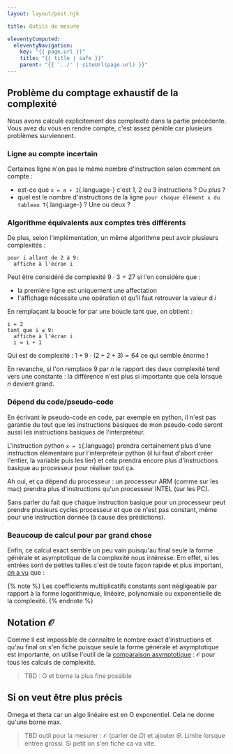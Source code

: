 ```yaml
---
layout: layout/post.njk

title: Outils de mesure

eleventyComputed:
  eleventyNavigation:
    key: "{{ page.url }}"
    title: "{{ title | safe }}"
    parent: "{{ '../' | siteUrl(page.url) }}"
---
```



## Problème du comptage exhaustif de la complexité

Nous avons calculé explicitement des complexité dans la partie précédente. Vous avez du vous en rendre compte, c'est assez pénible car plusieurs problèmes surviennent.

### Ligne au compte incertain

Certaines ligne n'on pas le même nombre d'instruction selon comment on compte :

- est-ce que `x = a + 1`{.language-} c'est 1, 2 ou 3 instructions ? Ou plus ?
- quel est le nombre d'instructions de la ligne `pour chaque élément x du tableau T`{.language-} ? Une ou deux ?

### Algorithme équivalents aux comptes très différents

De plus, selon l'implémentation, un même algorithme peut avoir plusieurs complexités :

```text
pour i allant de 2 à 9:
  affiche à l'écran i
```

Peut être considéré de complexité $9\cdot 3 = 27$ si l'on considère que :

- la première ligne est uniquement une affectation
- l'affichage nécessite une opération et qu'il faut retrouver la valeur d $i$

En remplaçant la boucle for par une boucle tant que, on obtient :

```text
i = 2
tant que i ≤ 9:
  affiche à l'écran i
  i = i + 1
```

Qui est de complexité : $1 + 9\cdot (2+2+3) = 64$ ce qui semble énorme !

En revanche, si l'on remplace $9$ par $n$ le rapport des deux complexité tend vers une constante : la différence n'est plus si importante que cela lorsque $n$ devient grand.

### Dépend du code/pseudo-code

En écrivant le pseudo-code en code, par exemple en python, il n'est pas garantie du tout que les instructions basiques de mon pseudo-code seront aussi les instructions basiques de l'interpréteur.

L'instruction python `x = 1`{.language} prendra certainement plus d'une instruction élémentaire pur l'interpréteur python (il lui faut d'abort créer l'entier, la variable puis les lier) et cela prendra encore plus d'instructions basique au processeur pour réaliser tout ça.

Ah oui, et ça dépend du processeur : un processeur ARM (comme sur les mac) prendra plus d'instructions qu'un processeur INTEL (sur les PC).

Sans parler du fait que chaque instruction basique pour un processeur peut prendre plusieurs cycles processeur et que ce n'est pas constant, même pour une instruction donnée (à cause des prédictions).

### Beaucoup de calcul pour par grand chose

Enfin, ce calcul exact semble un peu vain puisqu'au final seule la forme générale et asymptotique de la complexité nous intéresse. Em effet, si les entrées sont de petites tailles c'est de toute façon rapide et plus important, [on a vu](../définitions/#forme-asymptotique) que :

{% note %}
Les coefficients multiplicatifs constants sont négligeable par rapport à la forme logarithmique, linéaire, polynomiale ou exponentielle de la complexité.
{% endnote %}

## Notation $\mathcal{O}$

Comme il est impossible de connaître le nombre exact d’instructions et qu'au final on s'en fiche puisque seule la forme générale et asymptotique est importante, on utilise l'outil de la [comparaison asymptotique](https://fr.wikipedia.org/wiki/Comparaison_asymptotique) : $\mathcal{O}$ pour tous les calculs de complexité.

> TBD : O et borne la plus fine possible

## Si on veut être plus précis

Omega et theta car un algo linéaire est en O exponentiel. Cela ne donne qu'une borne max.

> TBD outil pour la mesurer : $\mathcal{O}$ (parler de $\Omega$) et ajouter $\Theta$. Limite lorsque entree grossi. Si petit on s'en fiche ca va vite.
